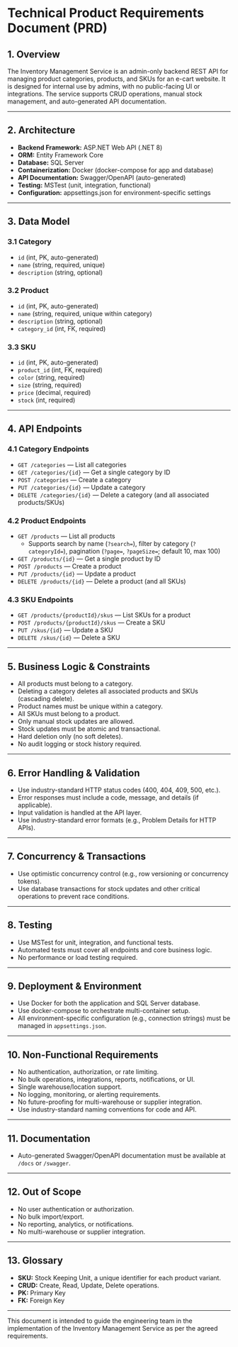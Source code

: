 # Technical Product Requirements Document (PRD)

## 1. Overview

The Inventory Management Service is an admin-only backend REST API for managing product categories, products, and SKUs for an e-cart website. It is designed for internal use by admins, with no public-facing UI or integrations. The service supports CRUD operations, manual stock management, and auto-generated API documentation.

---

## 2. Architecture

- **Backend Framework:** ASP.NET Web API (.NET 8)
- **ORM:** Entity Framework Core
- **Database:** SQL Server
- **Containerization:** Docker (docker-compose for app and database)
- **API Documentation:** Swagger/OpenAPI (auto-generated)
- **Testing:** MSTest (unit, integration, functional)
- **Configuration:** appsettings.json for environment-specific settings

---

## 3. Data Model

### 3.1 Category

- `id` (int, PK, auto-generated)
- `name` (string, required, unique)
- `description` (string, optional)

### 3.2 Product

- `id` (int, PK, auto-generated)
- `name` (string, required, unique within category)
- `description` (string, optional)
- `category_id` (int, FK, required)

### 3.3 SKU

- `id` (int, PK, auto-generated)
- `product_id` (int, FK, required)
- `color` (string, required)
- `size` (string, required)
- `price` (decimal, required)
- `stock` (int, required)

---

## 4. API Endpoints

### 4.1 Category Endpoints

- `GET /categories` — List all categories
- `GET /categories/{id}` — Get a single category by ID
- `POST /categories` — Create a category
- `PUT /categories/{id}` — Update a category
- `DELETE /categories/{id}` — Delete a category (and all associated products/SKUs)

### 4.2 Product Endpoints

- `GET /products` — List all products
  - Supports search by name (`?search=`), filter by category (`?categoryId=`), pagination (`?page=`, `?pageSize=`; default 10, max 100)
- `GET /products/{id}` — Get a single product by ID
- `POST /products` — Create a product
- `PUT /products/{id}` — Update a product
- `DELETE /products/{id}` — Delete a product (and all SKUs)

### 4.3 SKU Endpoints

- `GET /products/{productId}/skus` — List SKUs for a product
- `POST /products/{productId}/skus` — Create a SKU
- `PUT /skus/{id}` — Update a SKU
- `DELETE /skus/{id}` — Delete a SKU

---

## 5. Business Logic & Constraints

- All products must belong to a category.
- Deleting a category deletes all associated products and SKUs (cascading delete).
- Product names must be unique within a category.
- All SKUs must belong to a product.
- Only manual stock updates are allowed.
- Stock updates must be atomic and transactional.
- Hard deletion only (no soft deletes).
- No audit logging or stock history required.

---

## 6. Error Handling & Validation

- Use industry-standard HTTP status codes (400, 404, 409, 500, etc.).
- Error responses must include a code, message, and details (if applicable).
- Input validation is handled at the API layer.
- Use industry-standard error formats (e.g., Problem Details for HTTP APIs).

---

## 7. Concurrency & Transactions

- Use optimistic concurrency control (e.g., row versioning or concurrency tokens).
- Use database transactions for stock updates and other critical operations to prevent race conditions.

---

## 8. Testing

- Use MSTest for unit, integration, and functional tests.
- Automated tests must cover all endpoints and core business logic.
- No performance or load testing required.

---

## 9. Deployment & Environment

- Use Docker for both the application and SQL Server database.
- Use docker-compose to orchestrate multi-container setup.
- All environment-specific configuration (e.g., connection strings) must be managed in `appsettings.json`.

---

## 10. Non-Functional Requirements

- No authentication, authorization, or rate limiting.
- No bulk operations, integrations, reports, notifications, or UI.
- Single warehouse/location support.
- No logging, monitoring, or alerting requirements.
- No future-proofing for multi-warehouse or supplier integration.
- Use industry-standard naming conventions for code and API.

---

## 11. Documentation

- Auto-generated Swagger/OpenAPI documentation must be available at `/docs` or `/swagger`.

---

## 12. Out of Scope

- No user authentication or authorization.
- No bulk import/export.
- No reporting, analytics, or notifications.
- No multi-warehouse or supplier integration.

---

## 13. Glossary

- **SKU:** Stock Keeping Unit, a unique identifier for each product variant.
- **CRUD:** Create, Read, Update, Delete operations.
- **PK:** Primary Key
- **FK:** Foreign Key

---

This document is intended to guide the engineering team in the implementation of the Inventory Management Service as per the agreed requirements.
